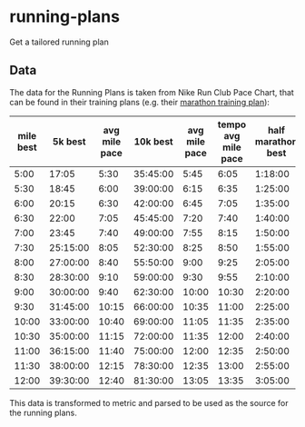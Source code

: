 # running-plans

Get a tailored running plan

## Data

The data for the Running Plans is taken from Nike Run Club Pace Chart, that can be found in their training plans (e.g.
their [marathon training plan][1]):

[1]: https://www.nike.com/pdf/Nike-Run-Club-Marathon-Training-Plan-Audio-Guided-Runs.pdf

| mile best | 5k best  | avg mile pace | 10k best | avg mile pace | tempo avg mile pace | half marathon best | avg mile pace | marathon best | avg mile pace | recovery day pace |
| --------- | -------- | ------------- | -------- | ------------- | ------------------- | ------------------ | ------------- | ------------- | ------------- | ----------------- |
| 5:00      | 17:05    | 5:30          | 35:45:00 | 5:45          | 6:05                | 1:18:00            | 6:00          | 2:44:00       | 6:15          | 7:00              |
| 5:30      | 18:45    | 6:00          | 39:00:00 | 6:15          | 6:35                | 1:25:00            | 6:30          | 3:00:00       | 6:50          | 7:35              |
| 6:00      | 20:15    | 6:30          | 42:00:00 | 6:45          | 7:05                | 1:35:00            | 7:15          | 3:15:00       | 7:25          | 8:10              |
| 6:30      | 22:00    | 7:05          | 45:45:00 | 7:20          | 7:40                | 1:40:00            | 7:35          | 3:30:00       | 8:00          | 8:45              |
| 7:00      | 23:45    | 7:40          | 49:00:00 | 7:55          | 8:15                | 1:50:00            | 8:20          | 3:45:00       | 8:35          | 9:20              |
| 7:30      | 25:15:00 | 8:05          | 52:30:00 | 8:25          | 8:50                | 1:55:00            | 8:45          | 4:00:00       | 9:10          | 9:55              |
| 8:00      | 27:00:00 | 8:40          | 55:50:00 | 9:00          | 9:25                | 2:05:00            | 9:30          | 4:15:00       | 9:45          | 10:30             |
| 8:30      | 28:30:00 | 9:10          | 59:00:00 | 9:30          | 9:55                | 2:10:00            | 9:55          | 4:30:00       | 10:15         | 11:00             |
| 9:00      | 30:00:00 | 9:40          | 62:30:00 | 10:00         | 10:30               | 2:20:00            | 10:40         | 4:45:00       | 10:50         | 11:35             |
| 9:30      | 31:45:00 | 10:15         | 66:00:00 | 10:35         | 11:00               | 2:25:00            | 11:05         | 5:00:00       | 11:25         | 12:10             |
| 10:00     | 33:00:00 | 10:40         | 69:00:00 | 11:05         | 11:35               | 2:35:00            | 11:45         | 5:15:00       | 12:00         | 12:45             |
| 10:30     | 35:00:00 | 11:15         | 72:00:00 | 11:35         | 12:00               | 2:40:00            | 12:10         | 5:30:00       | 12:35         | 13:20             |
| 11:00     | 36:15:00 | 11:40         | 75:00:00 | 12:00         | 12:35               | 2:50:00            | 12:55         | 5:40:00       | 13:00         | 13:45             |
| 11:30     | 38:00:00 | 12:15         | 78:30:00 | 12:35         | 13:00               | 2:55:00            | 13:15         | 5:50:00       | 13:20         | 14:05             |
| 12:00     | 39:30:00 | 12:40         | 81:30:00 | 13:05         | 13:35               | 3:05:00            | 14:05         | 6:00:00       | 13:45         | 14:30             |

This data is transformed to metric and parsed to be used as the source for the running plans.
